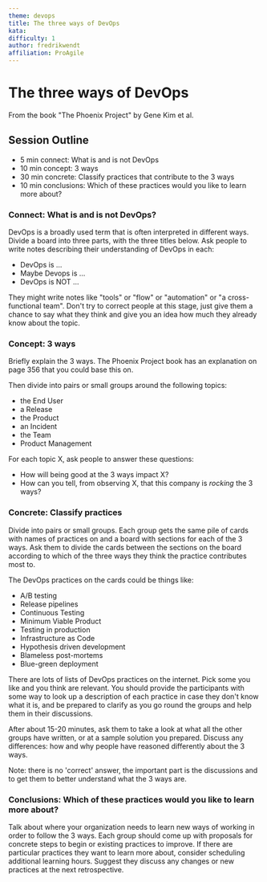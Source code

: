 ```yaml
---
theme: devops
title: The three ways of DevOps
kata: 
difficulty: 1
author: fredrikwendt
affiliation: ProAgile
---
```


# The three ways of DevOps

From the book "The Phoenix Project" by Gene Kim et al.

## Session Outline

* 5 min connect: What is and is not DevOps
* 10 min concept: 3 ways
* 30 min concrete: Classify practices that contribute to the 3 ways
* 10 min conclusions: Which of these practices would you like to learn more about?

### Connect: What is and is not DevOps?
DevOps is a broadly used term that is often interpreted in different ways. Divide a board into three parts, with the three titles below. Ask people to write notes describing their understanding of DevOps in each:

- DevOps is ...
- Maybe Devops is ...
- DevOps is NOT ...

They might write notes like "tools" or "flow" or "automation" or "a cross-functional team". Don't try to correct people at this stage, just give them a chance to say what they think and give you an idea how much they already know about the topic.

### Concept: 3 ways
Briefly explain the 3 ways. The Phoenix Project book has an explanation on page 356 that you could base this on.

Then divide into pairs or small groups around the following topics: 

- the End User
- a Release
- the Product
- an Incident
- the Team
- Product Management

For each topic X, ask people to answer these questions:

- How will being good at the 3 ways impact X?
- How can you tell, from observing X, that this company is _rocking_ the 3 ways?

### Concrete: Classify practices
Divide into pairs or small groups. Each group gets the same pile of cards with names of practices on and a board with sections for each of the 3 ways. Ask them to divide the cards between the sections on the board according to which of the three ways they think the practice contributes most to.

The DevOps practices on the cards could be things like:

- A/B testing
- Release pipelines
- Continuous Testing
- Minimum Viable Product
- Testing in production
- Infrastructure as Code
- Hypothesis driven development
- Blameless post-mortems
- Blue-green deployment

There are lots of lists of DevOps practices on the internet. Pick some you like and you think are relevant. You should provide the participants with some way to look up a description of each practice in case they don't know what it is, and be prepared to clarify as you go round the groups and help them in their discussions. 

After about 15-20 minutes, ask them to take a look at what all the other groups have written, or at a sample solution you prepared. Discuss any differences: how and why people have reasoned differently about the 3 ways.

Note: there is no 'correct' answer, the important part is the discussions and to get them to better understand what the 3 ways are.

### Conclusions: Which of these practices would you like to learn more about?
Talk about where your organization needs to learn new ways of working in order to follow the 3 ways. Each group should come up with proposals for concrete steps to begin or existing practices to improve. If there are particular practices they want to learn more about, consider scheduling additional learning hours. Suggest they discuss any changes or new practices at the next retrospective.